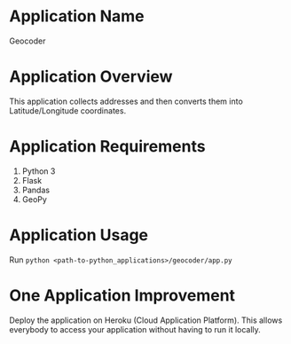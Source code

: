 # Application Name

Geocoder

# Application Overview

This application collects addresses and then converts them into Latitude/Longitude coordinates.

# Application Requirements

1. Python 3
2. Flask
3. Pandas
4. GeoPy

# Application Usage

Run `python <path-to-python_applications>/geocoder/app.py`

# One Application Improvement

Deploy the application on Heroku (Cloud Application Platform). This allows everybody to access your application without having to run it locally.

